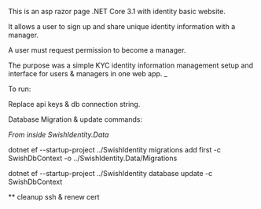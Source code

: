 This is an asp razor page .NET Core 3.1 with identity basic website.

It allows a user to sign up and share unique identity information with a manager. 

A user must request permission to become a manager.

The purpose was a simple KYC identity information management setup and interface for users & managers in one web app.
_

To run:

Replace api keys & db connection string.

Database Migration & update commands:

*From inside SwishIdentity.Data*

dotnet ef --startup-project ../SwishIdentity migrations add first -c SwishDbContext -o ../SwishIdentity.Data/Migrations

dotnet ef --startup-project ../SwishIdentity database update -c SwishDbContext

** cleanup ssh & renew cert

